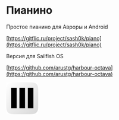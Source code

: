Пианино
===================

Простое пианино для Авроры и Android

[https://gitflic.ru/project/sash0k/piano](https://gitflic.ru/project/sash0k/piano)

Версия для Sailfish OS

[https://github.com/arustg/harbour-octava](https://github.com/arustg/harbour-octava)

![picture](../assets/images/open-source/piano.png)